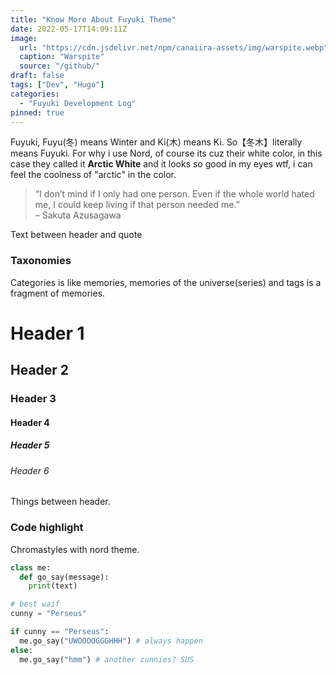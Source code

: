```yaml
---
title: "Know More About Fuyuki Theme"
date: 2022-05-17T14:09:11Z
image: 
  url: "https://cdn.jsdelivr.net/npm/canaiira-assets/img/warspite.webp"
  caption: "Warspite"
  source: "/github/"
draft: false
tags: ["Dev", "Hugo"]
categories: 
  - "Fuyuki Development Log"
pinned: true
---
```


Fuyuki, Fuyu(冬) means Winter and Ki(木) means Ki. So【冬木】literally means Fuyuki.
For why i use Nord, of course its cuz their white color, in this case they called it **Arctic White** and it looks so good in my eyes wtf, i can feel the coolness of "arctic" in the color.

<!-- more -->

> “I don’t mind if I only had one person. Even if the whole world hated me, I could keep living if that person needed me.” \
> – Sakuta Azusagawa

Text between header and quote

### Taxonomies

Categories is like memories, memories of the universe(series) and tags is a fragment of memories.

# Header 1
## Header 2
### Header 3
#### Header 4
##### Header 5
###### Header 6

Things between header.

### Code highlight
Chromastyles with nord theme.
```python
class me:
  def go_say(message):
    print(text)

# best waif
cunny = "Perseus"

if cunny == "Perseus":
  me.go_say("UWOOOOGGGHHH") # always happen
else:
  me.go_say("hmm") # another cunnies? SUS
```